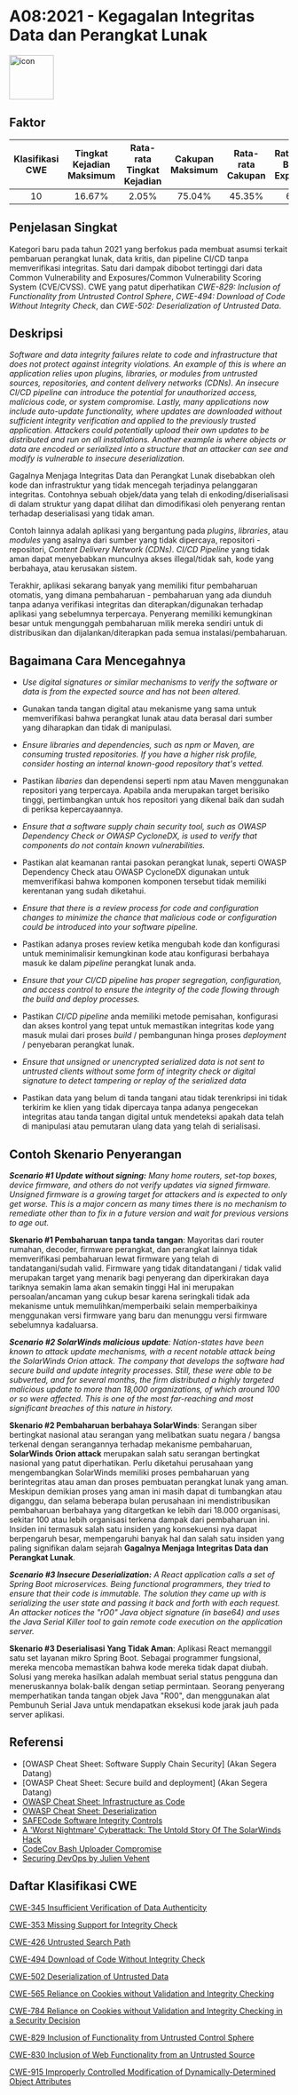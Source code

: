 # A08:2021 - Kegagalan Integritas Data dan Perangkat Lunak
<img src="https://raw.githubusercontent.com/OWASP/Top10/master/2021/docs/assets/TOP_10_Icons_Final_Software_and_Data_Integrity_Failures.png" alt="icon" height=80px width=80px align="center">

## Faktor

| Klasifikasi CWE | Tingkat Kejadian Maksimum | Rata-rata Tingkat Kejadian | Cakupan Maksimum | Rata-rata Cakupan | Rata-rata Bobot Exploitasi | Rata-rata Bobot Dampak | Total Kejadian | Total CVEs |
|:-------------:|:--------------------:|:--------------------:|:--------------:|:--------------:|:----------------------:|:---------------------:|:-------------------:|:------------:|
| 10          | 16.67%             | 2.05%              | 75.04%       | 45.35%       | 6.94                 | 7.94                | 47,972            | 1,152      |

## Penjelasan Singkat

Kategori baru pada tahun 2021 yang berfokus pada membuat asumsi terkait pembaruan perangkat lunak, data kritis, dan pipeline CI/CD tanpa memverifikasi integritas. Satu dari dampak dibobot tertinggi dari data Common Vulnerability and Exposures/Common Vulnerability Scoring System (CVE/CVSS). CWE yang patut diperhatikan *CWE-829: Inclusion of Functionality from Untrusted Control Sphere*, *CWE-494: Download of Code Without Integrity Check*, dan *CWE-502: Deserialization of Untrusted Data*.

## Deskripsi
_Software and data integrity failures relate to code and infrastructure that does not protect against integrity violations. An example of this is where an application relies upon plugins, libraries, or modules from untrusted sources, repositories, and content delivery networks (CDNs). An insecure CI/CD pipeline can introduce the potential for unauthorized access, malicious code, or system compromise. Lastly, many applications now include auto-update functionality, where updates are downloaded without sufficient integrity verification and applied to the previously trusted application. Attackers could potentially upload their own updates to be distributed and run on all installations. Another example is where objects or data are encoded or serialized into a structure that an attacker can see and modify is vulnerable to insecure deserialization._

Gagalnya Menjaga Integritas Data dan Perangkat Lunak disebabkan oleh kode dan infrastruktur yang tidak mencegah terjadinya pelanggaran integritas.
Contohnya sebuah objek/data yang telah di enkoding/diserialisasi di dalam struktur yang dapat dilihat dan dimodifikasi oleh penyerang rentan terhadap deserialisasi yang tidak aman.

Contoh lainnya adalah aplikasi yang bergantung pada *plugins*, *libraries*, atau *modules* yang asalnya dari sumber yang tidak dipercaya, repositori - repositori, *Content Delivery Network (CDNs)*.
*CI/CD Pipeline* yang tidak aman dapat menyebabkan munculnya akses illegal/tidak sah, kode yang berbahaya, atau kerusakan sistem.

Terakhir, aplikasi sekarang banyak yang memiliki fitur pembaharuan otomatis, yang dimana pembaharuan - pembaharuan yang ada diunduh tanpa adanya verifikasi integritas dan diterapkan/digunakan terhadap aplikasi yang sebelumnya terpercaya.
Penyerang memiliki kemungkinan besar untuk mengunggah pembaharuan milik mereka sendiri untuk di distribusikan dan dijalankan/diterapkan pada semua instalasi/pembaharuan.

## Bagaimana Cara Mencegahnya
- _Use digital signatures or similar mechanisms to verify the software or data is from the expected source and has not been altered._
- Gunakan tanda tangan digital atau mekanisme yang sama untuk memverifikasi bahwa perangkat lunak atau data berasal dari sumber yang diharapkan dan tidak di manipulasi.

- _Ensure libraries and dependencies, such as npm or Maven, are consuming trusted repositories. If you have a higher risk profile, consider hosting an internal known-good repository that's vetted._
- Pastikan *libaries* dan dependensi seperti npm atau Maven menggunakan repositori yang terpercaya. Apabila anda merupakan target berisiko tinggi, pertimbangkan untuk hos repositori yang dikenal baik dan sudah di periksa kepercayaannya.

- _Ensure that a software supply chain security tool, such as OWASP Dependency Check or OWASP CycloneDX, is used to verify that components do not contain known vulnerabilities._
- Pastikan alat keamanan rantai pasokan perangkat lunak, seperti OWASP Dependency Check atau OWASP CycloneDX digunakan untuk memverifikasi bahwa komponen komponen tersebut tidak memiliki kerentanan yang sudah diketahui.

- _Ensure that there is a review process for code and configuration changes to minimize the chance that malicious code or configuration could be introduced into your software pipeline._
- Pastikan adanya proses review ketika mengubah kode dan konfigurasi untuk meminimalisir kemungkinan kode atau konfigurasi berbahaya masuk ke dalam *pipeline* perangkat lunak anda.

- _Ensure that your CI/CD pipeline has proper segregation, configuration, and access control to ensure the integrity of the code flowing through the build and deploy processes._
- Pastikan *CI/CD pipeline* anda memiliki metode pemisahan, konfigurasi dan akses kontrol yang tepat untuk memastikan integritas kode yang masuk mulai dari proses *build* / pembangunan hinga proses *deployment* / penyebaran perangkat lunak.

- _Ensure that unsigned or unencrypted serialized data is not sent to untrusted clients without some form of integrity check or digital signature to detect tampering or replay of the serialized data_
- Pastikan data yang belum di tanda tangani atau tidak terenkripsi ini tidak terkirim ke klien yang tidak dipercaya tanpa adanya pengecekan integritas atau tanda tangan digital untuk mendeteksi apakah data telah di manipulasi atau pemutaran ulang data yang telah di serialisasi.

## Contoh Skenario Penyerangan
_**Scenario #1 Update without signing:** Many home routers, set-top
boxes, device firmware, and others do not verify updates via signed
firmware. Unsigned firmware is a growing target for attackers and is
expected to only get worse. This is a major concern as many times there
is no mechanism to remediate other than to fix in a future version and
wait for previous versions to age out._

**Skenario #1 Pembaharuan tanpa tanda tangan**: Mayoritas dari router rumahan, decoder, firmware perangkat, dan perangkat lainnya tidak memverifikasi pembaharuan lewat firmware yang telah di tandatangani/sudah valid.
Firmware yang tidak ditandatangani / tidak valid merupakan target yang menarik bagi penyerang dan diperkirakan daya tariknya semakin lama akan semakin tinggi
Hal ini merupakan persoalan/ancaman yang cukup besar karena seringkali tidak ada mekanisme untuk memulihkan/memperbaiki selain memperbaikinya menggunakan versi firmware yang baru dan menunggu versi firmware sebelumnya kadaluarsa.

_**Scenario #2 SolarWinds malicious update**: Nation-states have been
known to attack update mechanisms, with a recent notable attack being
the SolarWinds Orion attack. The company that develops the software had
secure build and update integrity processes. Still, these were able to
be subverted, and for several months, the firm distributed a highly
targeted malicious update to more than 18,000 organizations, of which
around 100 or so were affected. This is one of the most far-reaching and
most significant breaches of this nature in history._

**Skenario #2 Pembaharuan berbahaya SolarWinds**: Serangan siber bertingkat nasional atau serangan yang melibatkan suatu negara / bangsa terkenal dengan serangannya terhadap mekanisme pembaharuan, **SolarWinds Orion attack** merupakan salah satu serangan bertingkat nasional yang patut diperhatikan. Perlu diketahui perusahaan yang mengembangkan SolarWinds memiliki proses pembaharuan yang berintegritas atau aman dan proses pembuatan perangkat lunak yang aman. Meskipun demikian proses yang aman ini masih dapat di tumbangkan atau diganggu, dan selama beberapa bulan perusahaan ini mendistribusikan pembaharuan berbahaya yang ditargetkan ke lebih dari 18.000 organisasi, sekitar 100 atau lebih organisasi terkena dampak dari pembaharuan ini.
Insiden ini termasuk salah satu insiden yang konsekuensi nya dapat berpengaruh besar, mempengaruhi banyak hal dan salah satu insiden yang paling signifikan dalam sejarah **Gagalnya Menjaga Integritas Data dan Perangkat Lunak**.


_**Scenario #3 Insecure Deserialization:** A React application calls a
set of Spring Boot microservices. Being functional programmers, they
tried to ensure that their code is immutable. The solution they came up
with is serializing the user state and passing it back and forth with
each request. An attacker notices the "rO0" Java object signature (in base64) and
uses the Java Serial Killer tool to gain remote code execution on the
application server._

**Skenario #3 Deserialisasi Yang Tidak Aman**: Aplikasi React memanggil satu set layanan mikro Spring Boot. Sebagai programmer fungsional, mereka mencoba memastikan bahwa kode mereka tidak dapat diubah. Solusi yang mereka hasilkan adalah membuat serial status pengguna dan meneruskannya bolak-balik dengan setiap permintaan. Seorang penyerang memperhatikan tanda tangan objek Java "R00", dan menggunakan alat Pembunuh Serial Java untuk mendapatkan eksekusi kode jarak jauh pada server aplikasi.


## Referensi
- [OWASP Cheat Sheet: Software Supply Chain Security] (Akan Segera Datang)
- [OWASP Cheat Sheet: Secure build and deployment] (Akan Segera Datang)
- [OWASP Cheat Sheet: Infrastructure as Code](https://cheatsheetseries.owasp.org/cheatsheets/Infrastructure_as_Code_Security_Cheat_Sheet.html)
- [OWASP Cheat Sheet: Deserialization](https://www.owasp.org/index.php/Deserialization_Cheat_Sheet)
- [SAFECode Software Integrity Controls](https://safecode.org/publication/SAFECode_Software_Integrity_Controls0610.pdf)
- [A 'Worst Nightmare' Cyberattack: The Untold Story Of The SolarWinds Hack](https://www.npr.org/2021/04/16/985439655/a-worst-nightmare-cyberattack-the-untold-story-of-the-solarwinds-hack)
- [CodeCov Bash Uploader Compromise](https://about.codecov.io/security-update)
- [Securing DevOps by Julien Vehent](https://www.manning.com/books/securing-devops)

## Daftar Klasifikasi CWE
[CWE-345 Insufficient Verification of Data Authenticity](https://cwe.mitre.org/data/definitions/345.html)

[CWE-353 Missing Support for Integrity Check](https://cwe.mitre.org/data/definitions/353.html)

[CWE-426 Untrusted Search Path](https://cwe.mitre.org/data/definitions/426.html)

[CWE-494 Download of Code Without Integrity Check](https://cwe.mitre.org/data/definitions/494.html)

[CWE-502 Deserialization of Untrusted Data](https://cwe.mitre.org/data/definitions/502.html)

[CWE-565 Reliance on Cookies without Validation and Integrity Checking](https://cwe.mitre.org/data/definitions/565.html)

[CWE-784 Reliance on Cookies without Validation and Integrity Checking in a Security Decision](https://cwe.mitre.org/data/definitions/784.html)

[CWE-829 Inclusion of Functionality from Untrusted Control Sphere](https://cwe.mitre.org/data/definitions/829.html)

[CWE-830 Inclusion of Web Functionality from an Untrusted Source](https://cwe.mitre.org/data/definitions/830.html)

[CWE-915 Improperly Controlled Modification of Dynamically-Determined Object Attributes](https://cwe.mitre.org/data/definitions/915.html)
